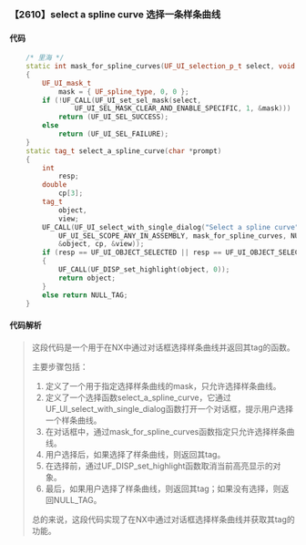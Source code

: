 ### 【2610】select a spline curve 选择一条样条曲线

#### 代码

```cpp
    /* 里海 */  
    static int mask_for_spline_curves(UF_UI_selection_p_t select, void *type)  
    {  
        UF_UI_mask_t  
            mask = { UF_spline_type, 0, 0 };  
        if (!UF_CALL(UF_UI_set_sel_mask(select,  
                UF_UI_SEL_MASK_CLEAR_AND_ENABLE_SPECIFIC, 1, &mask)))  
            return (UF_UI_SEL_SUCCESS);  
        else  
            return (UF_UI_SEL_FAILURE);  
    }  
    static tag_t select_a_spline_curve(char *prompt)  
    {  
        int  
            resp;  
        double  
            cp[3];  
        tag_t  
            object,  
            view;  
        UF_CALL(UF_UI_select_with_single_dialog("Select a spline curve", prompt,  
            UF_UI_SEL_SCOPE_ANY_IN_ASSEMBLY, mask_for_spline_curves, NULL, &resp,  
            &object, cp, &view));  
        if (resp == UF_UI_OBJECT_SELECTED || resp == UF_UI_OBJECT_SELECTED_BY_NAME)  
        {  
            UF_CALL(UF_DISP_set_highlight(object, 0));  
            return object;  
        }  
        else return NULL_TAG;  
    }

```

#### 代码解析

> 这段代码是一个用于在NX中通过对话框选择样条曲线并返回其tag的函数。
>
> 主要步骤包括：
>
> 1. 定义了一个用于指定选择样条曲线的mask，只允许选择样条曲线。
> 2. 定义了一个选择函数select_a_spline_curve，它通过UF_UI_select_with_single_dialog函数打开一个对话框，提示用户选择一个样条曲线。
> 3. 在对话框中，通过mask_for_spline_curves函数指定只允许选择样条曲线。
> 4. 用户选择后，如果选择了样条曲线，则返回其tag。
> 5. 在选择前，通过UF_DISP_set_highlight函数取消当前高亮显示的对象。
> 6. 最后，如果用户选择了样条曲线，则返回其tag；如果没有选择，则返回NULL_TAG。
>
> 总的来说，这段代码实现了在NX中通过对话框选择样条曲线并获取其tag的功能。
>
